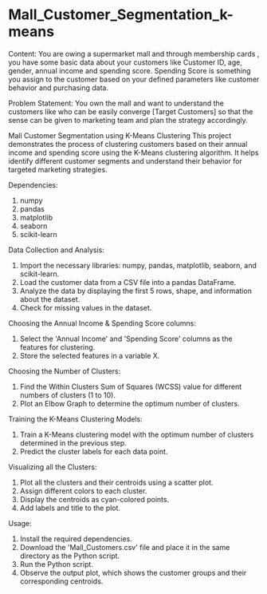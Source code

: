 # Mall_Customer_Segmentation_k-means

Content:
You are owing a supermarket mall and through membership cards , you have some basic data about your customers like Customer ID, age, gender, annual income and spending score.
Spending Score is something you assign to the customer based on your defined parameters like customer behavior and purchasing data.

Problem Statement:
You own the mall and want to understand the customers like who can be easily converge [Target Customers] so that the sense can be given to marketing team and plan the strategy accordingly.

Mall Customer Segmentation using K-Means Clustering
This project demonstrates the process of clustering customers based on their annual income and spending score using the K-Means clustering algorithm. It helps identify different customer segments and understand their behavior for targeted marketing strategies.

Dependencies:
1. numpy
2. pandas
3. matplotlib
4. seaborn
5. scikit-learn

Data Collection and Analysis:
1. Import the necessary libraries: numpy, pandas, matplotlib, seaborn, and scikit-learn.
2. Load the customer data from a CSV file into a pandas DataFrame.
3. Analyze the data by displaying the first 5 rows, shape, and information about the dataset.
4. Check for missing values in the dataset.

Choosing the Annual Income & Spending Score columns:
1. Select the 'Annual Income' and 'Spending Score' columns as the features for clustering.
2. Store the selected features in a variable X.

Choosing the Number of Clusters:
1. Find the Within Clusters Sum of Squares (WCSS) value for different numbers of clusters (1 to 10).
2. Plot an Elbow Graph to determine the optimum number of clusters.

Training the K-Means Clustering Models:
1. Train a K-Means clustering model with the optimum number of clusters determined in the previous step.
2. Predict the cluster labels for each data point.

Visualizing all the Clusters:
1. Plot all the clusters and their centroids using a scatter plot.
2. Assign different colors to each cluster.
3. Display the centroids as cyan-colored points.
4. Add labels and title to the plot.

Usage:
1. Install the required dependencies.
2. Download the 'Mall_Customers.csv' file and place it in the same directory as the Python script.
3. Run the Python script.
4. Observe the output plot, which shows the customer groups and their corresponding centroids.
